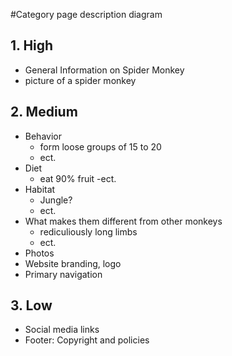 #Category page description diagram

## 1. High

- General Information on Spider Monkey
- picture of a spider monkey



## 2. Medium


- Behavior
	- form loose groups of 15 to 20
	- ect.
- Diet
	- eat 90% fruit
	-ect.
- Habitat
	- Jungle?
	- ect.
- What makes them different from other monkeys
	- rediculiously long limbs
	- ect.
- Photos
- Website branding, logo
- Primary navigation

## 3. Low

- Social media links
- Footer: Copyright and policies